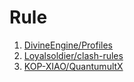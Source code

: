 # Rule

1. [DivineEngine/Profiles](https://github.com/DivineEngine/Profiles/tree/master)
2. [Loyalsoldier/clash-rules](https://github.com/Loyalsoldier/clash-rules)
3. [KOP-XIAO/QuantumultX](https://github.com/KOP-XIAO/QuantumultX)
